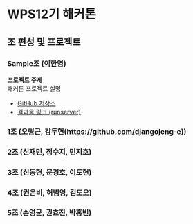 # WPS12기 해커톤

## 조 편성 및 프로젝트

### Sample조 ([이한영](https://github.com/leehanyeong))

**프로젝트 주제**  
해커톤 프로젝트 설명

- [GitHub 저장소](https://github.com/WPS-12th-Hackathon/Info)
- [결과물 링크 (runserver)](http://172.16.1.116:8000)

### 1조 (오형근, 강두현(https://github.com/djangojeng-e))

### 2조 (신재민, 정수지, 민지호)

### 3조 (신동현, 문경호, 이도현)

### 4조 (권은비, 허범영, 김도오)

### 5조 (손영균, 권효진, 박홍빈)
